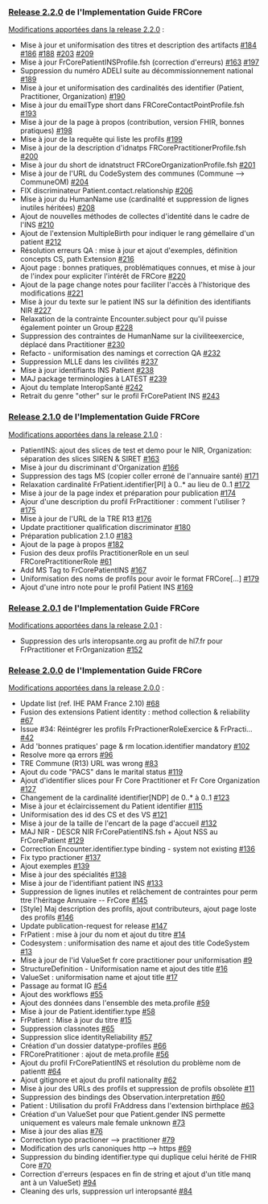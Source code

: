 ### [Release 2.2.0](https://hl7.fr/ig/fhir/core/2.2.0) de l'Implementation Guide FRCore

[Modifications apportées dans la release 2.2.0](https://github.com/Interop-Sante/hl7.fhir.fr.core/milestone/10?closed=1) :

* Mise à jour et uniformisation des titres et description des artifacts [#184](https://github.com/Interop-Sante/hl7.fhir.fr.core/pull/184) [#186](https://github.com/Interop-Sante/hl7.fhir.fr.core/pull/186) [#188](https://github.com/Interop-Sante/hl7.fhir.fr.core/pull/188) [#203](https://github.com/Interop-Sante/hl7.fhir.fr.core/pull/203) [#209](https://github.com/Interop-Sante/hl7.fhir.fr.core/pull/209)
* Mise à jour FrCorePatientINSProfile.fsh (correction d'erreurs) [#163](https://github.com/Interop-Sante/hl7.fhir.fr.core/pull/163) [#197](https://github.com/Interop-Sante/hl7.fhir.fr.core/pull/197)
* Suppression du numéro ADELI suite au décommissionnement national [#189](https://github.com/Interop-Sante/hl7.fhir.fr.core/pull/189)
* Mise à jour et uniformisation des cardinalités des identifier (Patient, Practitioner, Organization) [#190](https://github.com/Interop-Sante/hl7.fhir.fr.core/pull/190)
* Mise à jour du emailType short dans FRCoreContactPointProfile.fsh [#193](https://github.com/Interop-Sante/hl7.fhir.fr.core/pull/193)
* Mise à jour de la page à propos (contribution, version FHIR, bonnes pratiques) [#198](https://github.com/Interop-Sante/hl7.fhir.fr.core/pull/198)
* Mise à jour de la requête qui liste les profils [#199](https://github.com/Interop-Sante/hl7.fhir.fr.core/pull/199)
* Mise à jour de la description d'idnatps FRCorePractitionerProfile.fsh [#200](https://github.com/Interop-Sante/hl7.fhir.fr.core/pull/200)
* Mise à jour du short de idnatstruct FRCoreOrganizationProfile.fsh [#201](https://github.com/Interop-Sante/hl7.fhir.fr.core/pull/201)
* Mise à jour de l'URL du CodeSystem des communes (Commune --> CommuneOM) [#204](https://github.com/Interop-Sante/hl7.fhir.fr.core/pull/204)
* FIX discriminateur Patient.contact.relationship [#206](https://github.com/Interop-Sante/hl7.fhir.fr.core/pull/206)
* Mise à jour du HumanName use (cardinalité et suppression de lignes inutiles héritées) [#208](https://github.com/Interop-Sante/hl7.fhir.fr.core/pull/208)
* Ajout de nouvelles méthodes de collectes d'identité dans le cadre de l'INS [#210](https://github.com/Interop-Sante/hl7.fhir.fr.core/pull/210)
* Ajout de l'extension MultipleBirth pour indiquer le rang gémellaire d'un patient [#212](https://github.com/Interop-Sante/hl7.fhir.fr.core/pull/212)
* Résolution erreurs QA : mise à jour et ajout d'exemples, définition concepts CS, path Extension [#216](https://github.com/Interop-Sante/hl7.fhir.fr.core/pull/216)
* Ajout page : bonnes pratiques, problématiques connues, et mise à jour de l'index pour expliciter l'intérêt de FRCore [#220](https://github.com/Interop-Sante/hl7.fhir.fr.core/pull/220)
* Ajout de la page change notes pour faciliter l'accès à l'historique des modifications [#221](https://github.com/Interop-Sante/hl7.fhir.fr.core/pull/221)
* Mise à jour du texte sur le patient INS sur la définition des identifiants NIR [#227](https://github.com/Interop-Sante/hl7.fhir.fr.core/pull/227)
* Relaxation de la contrainte Encounter.subject pour qu'il puisse également pointer un Group [#228](https://github.com/Interop-Sante/hl7.fhir.fr.core/pull/228)
* Suppression des contraintes de HumanName sur la civiliteexercice, déplacé dans Practitioner [#230](https://github.com/Interop-Sante/hl7.fhir.fr.core/pull/230)
* Refacto - uniformisation des namings et correction QA [#232](https://github.com/Interop-Sante/hl7.fhir.fr.core/pull/232)
* Suppression MLLE dans les civilités [#237](https://github.com/Interop-Sante/hl7.fhir.fr.core/pull/237)
* Mise à jour identifiants INS Patient [#238](https://github.com/Interop-Sante/hl7.fhir.fr.core/pull/238)
* MAJ package terminologies à LATEST [#239](https://github.com/Interop-Sante/hl7.fhir.fr.core/pull/239)
* Ajout du template InteropSanté [#242](https://github.com/Interop-Sante/hl7.fhir.fr.core/pull/242)
* Retrait du genre "other" sur le profil FrCorePatient INS [#243](https://github.com/Interop-Sante/hl7.fhir.fr.core/pull/243)



### [Release 2.1.0](https://hl7.fr/ig/fhir/core/2.1.0) de l'Implementation Guide FRCore

[Modifications apportées dans la release 2.1.0](https://github.com/Interop-Sante/hl7.fhir.fr.core/milestone/9?closed=1) :

* PatientINS: ajout des slices de test et demo pour le NIR, Organization: séparation des slices SIREN & SIRET [#163](https://github.com/Interop-Sante/hl7.fhir.fr.core/pull/163)
* Mise à jour du discriminant d'Organization [#166](https://github.com/Interop-Sante/hl7.fhir.fr.core/pull/166)
* Suppression des tags MS (copier coller erroné de l'annuaire santé) [#171](https://github.com/Interop-Sante/hl7.fhir.fr.core/pull/171)
* Relaxation cardinalité FrPatient.identifier[PI] à 0..* au lieu de 0..1 [#172](https://github.com/Interop-Sante/hl7.fhir.fr.core/pull/172)
* Mise à jour de la page index et préparation pour publication [#174](https://github.com/Interop-Sante/hl7.fhir.fr.core/pull/174)
* Ajour d'une description du profil FrPractitioner : comment l'utiliser ? [#175](https://github.com/Interop-Sante/hl7.fhir.fr.core/pull/175)
* Mise à jour de l'URL de la TRE R13 [#176](https://github.com/Interop-Sante/hl7.fhir.fr.core/pull/176)
* Update practitioner qualification discriminator [#180](https://github.com/Interop-Sante/hl7.fhir.fr.core/pull/180)
* Préparation publication 2.1.0 [#183](https://github.com/Interop-Sante/hl7.fhir.fr.core/pull/183)
* Ajout de la page à propos [#182](https://github.com/Interop-Sante/hl7.fhir.fr.core/pull/182)
* Fusion des deux profils PractitionerRole en un seul FRCorePractitionerRole [#61](https://github.com/Interop-Sante/hl7.fhir.fr.core/pull/61)
* Add MS Tag to FrCorePatientINS [#167](https://github.com/Interop-Sante/hl7.fhir.fr.core/pull/167)
* Uniformisation des noms de profils pour avoir le format FRCore[...] [#179](https://github.com/Interop-Sante/hl7.fhir.fr.core/pull/179)
* Ajout d'une intro note pour le profil Patient INS [#169](https://github.com/Interop-Sante/hl7.fhir.fr.core/pull/169)

### [Release 2.0.1](https://hl7.fr/ig/fhir/core/2.0.1) de l'Implementation Guide FRCore

[Modifications apportées dans la release 2.0.1](https://github.com/Interop-Sante/hl7.fhir.fr.core/milestone/11?closed=1) :

* Suppression des urls interopsante.org au profit de hl7.fr pour FrPractitioner et FrOrganization [#152](https://github.com/Interop-Sante/hl7.fhir.fr.core/pull/152)

### [Release 2.0.0](https://hl7.fr/ig/fhir/core/2.0.0) de l'Implementation Guide FRCore

[Modifications apportées dans la release 2.0.0](https://github.com/Interop-Sante/hl7.fhir.fr.core/milestone/6?closed=1) :

* Update list (ref. IHE PAM France 2.10) [#68](https://github.com/Interop-Sante/hl7.fhir.fr.core/pull/68)
* Fusion des extensions Patient identity : method collection & reliability [#67](https://github.com/Interop-Sante/hl7.fhir.fr.core/pull/67)
* Issue #34: Réintégrer les profils FrPractionerRoleExercice & FrPracti… [#42](https://github.com/Interop-Sante/hl7.fhir.fr.core/pull/42)
* Add 'bonnes pratiques' page & rm location.identifier mandatory [#102](https://github.com/Interop-Sante/hl7.fhir.fr.core/pull/102)
* Resolve more qa errors [#96](https://github.com/Interop-Sante/hl7.fhir.fr.core/pull/96)
* TRE Commune (R13) URL was wrong [#83](https://github.com/Interop-Sante/hl7.fhir.fr.core/pull/83)
* Ajout du code "PACS" dans le marital status [#119](https://github.com/Interop-Sante/hl7.fhir.fr.core/pull/119)
* Ajout d'identifier slices pour Fr Core Practitioner et Fr Core Organization [#127](https://github.com/Interop-Sante/hl7.fhir.fr.core/pull/127)
* Changement de la cardinalité identifier[NDP] de 0..* à 0..1 [#123](https://github.com/Interop-Sante/hl7.fhir.fr.core/pull/123)
* Mise à jour et éclaircissement du Patient identifier [#115](https://github.com/Interop-Sante/hl7.fhir.fr.core/pull/115)
* Uniformisation des id des CS et des VS [#121](https://github.com/Interop-Sante/hl7.fhir.fr.core/pull/121)
* Mise à jour de la taille de l'encart de la page d'accueil [#132](https://github.com/Interop-Sante/hl7.fhir.fr.core/pull/132)
* MAJ NIR - DESCR NIR FrCorePatientINS.fsh + Ajout NSS au FrCorePatient [#129](https://github.com/Interop-Sante/hl7.fhir.fr.core/pull/129)
* Correction Encounter.identifier.type binding - system not existing [#136](https://github.com/Interop-Sante/hl7.fhir.fr.core/pull/136)
* Fix typo practioner [#137](https://github.com/Interop-Sante/hl7.fhir.fr.core/pull/137)
* Ajout exemples [#139](https://github.com/Interop-Sante/hl7.fhir.fr.core/pull/139)
* Mise à jour des spécialités [#138](https://github.com/Interop-Sante/hl7.fhir.fr.core/pull/138)
* Mise à jour de l'identifiant patient INS [#133](https://github.com/Interop-Sante/hl7.fhir.fr.core/pull/133)
* Suppression de lignes inutiles et relâchement de contraintes pour perm ttre l'héritage Annuaire -- FrCore [#145](https://github.com/Interop-Sante/hl7.fhir.fr.core/pull/145)
* [Style] Maj description des profils, ajout contributeurs, ajout page loste des profils [#146](https://github.com/Interop-Sante/hl7.fhir.fr.core/pull/146)
* Update publication-request for release [#147](https://github.com/Interop-Sante/hl7.fhir.fr.core/pull/147)
* FrPatient : mise à jour du nom et ajout du titre [#14](https://github.com/Interop-Sante/hl7.fhir.fr.core/pull/14)
* Codesystem : uniformisation des name et ajout des title CodeSystem [#13](https://github.com/Interop-Sante/hl7.fhir.fr.core/pull/13)
* Mise à jour de l'id ValueSet fr core practitioner pour uniformisation [#9](https://github.com/Interop-Sante/hl7.fhir.fr.core/pull/9)
* StructureDefinition - Uniformisation name et ajout des title [#16](https://github.com/Interop-Sante/hl7.fhir.fr.core/pull/16)
* ValueSet : uniformisation name et ajout title [#17](https://github.com/Interop-Sante/hl7.fhir.fr.core/pull/17)
* Passage au format IG [#54](https://github.com/Interop-Sante/hl7.fhir.fr.core/pull/54)
* Ajout des workflows [#55](https://github.com/Interop-Sante/hl7.fhir.fr.core/pull/55)
* Ajout des données dans l'ensemble des meta.profile [#59](https://github.com/Interop-Sante/hl7.fhir.fr.core/pull/59)
* Mise à jour de Patient.identifier.type [#58](https://github.com/Interop-Sante/hl7.fhir.fr.core/pull/58)
* FrPatient : Mise à jour du titre [#15](https://github.com/Interop-Sante/hl7.fhir.fr.core/pull/15)
* Suppression classnotes [#65](https://github.com/Interop-Sante/hl7.fhir.fr.core/pull/65)
* Suppression slice identityReliability [#57](https://github.com/Interop-Sante/hl7.fhir.fr.core/pull/57)
* Création d'un dossier datatype-profiles [#66](https://github.com/Interop-Sante/hl7.fhir.fr.core/pull/66)
* FRCorePratitioner : ajout de meta.profile [#56](https://github.com/Interop-Sante/hl7.fhir.fr.core/pull/56)
* Ajout du profil FrCorePatientINS et résolution du problème nom de patientt [#64](https://github.com/Interop-Sante/hl7.fhir.fr.core/pull/64)
* Ajout gitignore et ajout du profil nationality [#62](https://github.com/Interop-Sante/hl7.fhir.fr.core/pull/62)
* Mise à jour des URLs des profils et suppression de profils obsolète [#11](https://github.com/Interop-Sante/hl7.fhir.fr.core/pull/11)
* Suppression des bindings des Observation.interpretation [#60](https://github.com/Interop-Sante/hl7.fhir.fr.core/pull/60)
* Patient : Utilisation du profil FrAddress dans l'extension birthplace [#63](https://github.com/Interop-Sante/hl7.fhir.fr.core/pull/63)
* Création d'un ValueSet pour que Patient.gender INS permette uniquement  es valeurs male female unknown
[#73](https://github.com/Interop-Sante/hl7.fhir.fr.core/pull/73)
* Mise à jour des alias [#76](https://github.com/Interop-Sante/hl7.fhir.fr.core/pull/76)
* Correction typo practioner --> practitioner [#79](https://github.com/Interop-Sante/hl7.fhir.fr.core/pull/79)
* Modification des urls canoniques http --> https [#69](https://github.com/Interop-Sante/hl7.fhir.fr.core/pull/69)
* Suppression du binding identifier.type qui duplique celui hérité de FHIR Core [#70](https://github.com/Interop-Sante/hl7.fhir.fr.core/pull/70)
* Correction d'erreurs (espaces en fin de string et ajout d'un title manq ant à un ValueSet) [#94](https://github.com/Interop-Sante/hl7.fhir.fr.core/pull/94)
* Cleaning des urls, suppression url interopsanté [#84](https://github.com/Interop-Sante/hl7.fhir.fr.core/pull/84)
